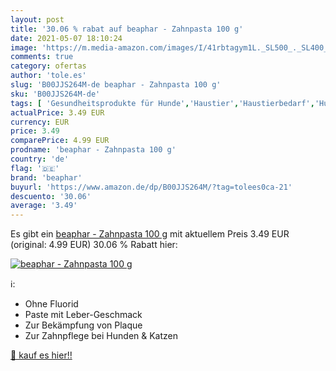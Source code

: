 ```yaml
---
layout: post
title: '30.06 % rabat auf beaphar - Zahnpasta 100 g'
date: 2021-05-07 18:10:24
image: 'https://m.media-amazon.com/images/I/41rbtagym1L._SL500_._SL400_.jpg'
comments: true
category: ofertas
author: 'tole.es'
slug: 'B00JJS264M-de beaphar - Zahnpasta 100 g'
sku: 'B00JJS264M-de'
tags: [ 'Gesundheitsprodukte für Hunde','Haustier','Haustierbedarf','Hundebedarf','Zahnpasta für Hunde','Zahnpflege für Hunde','beaphar', ]
actualPrice: 3.49 EUR
currency: EUR
price: 3.49
comparePrice: 4.99 EUR
prodname: 'beaphar - Zahnpasta 100 g'
country: 'de'
flag: '🇩🇪'
brand: 'beaphar'
buyurl: 'https://www.amazon.de/dp/B00JJS264M/?tag=tolees0ca-21'
descuento: '30.06'
average: '3.49'
---
```


Es gibt ein [beaphar - Zahnpasta 100 g](https://www.amazon.de/dp/B00JJS264M/?tag=tolees0ca-21) mit aktuellem Preis 3.49 EUR (original: 4.99 EUR) 30.06 % Rabatt hier:

[![beaphar - Zahnpasta 100 g](https://m.media-amazon.com/images/I/41rbtagym1L._SL500_._SL400_.jpg)](https://www.amazon.de/dp/B00JJS264M/?tag=tolees0ca-21)

ℹ️:

- Ohne Fluorid
- Paste mit Leber-Geschmack
- Zur Bekämpfung von Plaque
- Zur Zahnpflege bei Hunden & Katzen

[🛒 kauf es hier!!](https://www.amazon.de/dp/B00JJS264M/?tag=tolees0ca-21)
